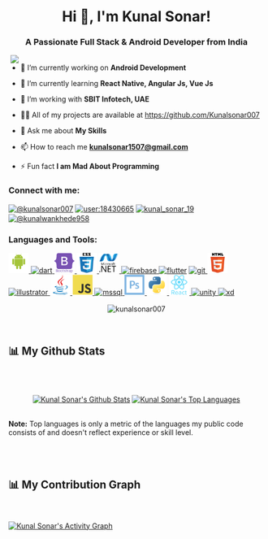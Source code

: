 <h1 align="center">Hi 👋, I'm Kunal Sonar!</h1>
<h3 align="center">A Passionate Full Stack & Android Developer from India</h3>
<img src="https://camo.githubusercontent.com/fe47707654fd7231f0a55ab6ff0cbb7796aae78610cb94c444a5ea5823a28dc4/68747470733a2f2f63646e2e6472696262626c652e636f6d2f75736572732f3236303331322f73637265656e73686f74732f323535333733372f616e746e6f6465736b64622e676966" width="500px" align="right">

- 🔭 I’m currently working on **Android Development**

- 🌱 I’m currently learning **React Native, Angular Js, Vue Js**

- 👯 I’m working with **SBIT Infotech, UAE**

- 👨‍💻 All of my projects are available at https://github.com/Kunalsonar007

- 💬 Ask me about **My Skills**

- 📫 How to reach me **kunalsonar1507@gmail.com**

- ⚡ Fun fact **I am Mad About Programming**
 
<h3 align="left">Connect with me:</h3>
<p align="left">
    <a href="https://codepen.io/@kunalsonar007" target="blank"><img align="center"
            src="https://raw.githubusercontent.com/rahuldkjain/github-profile-readme-generator/master/src/images/icons/Social/codepen.svg"
            alt="@kunalsonar007" height="30" width="40" /></a>
    <a href="https://stackoverflow.com/users/user:18430665" target="blank"><img align="center"
            src="https://raw.githubusercontent.com/rahuldkjain/github-profile-readme-generator/master/src/images/icons/Social/stack-overflow.svg"
            alt="user:18430665" height="30" width="40" /></a>
    <a href="https://instagram.com/kunal_sonar_19" target="blank"><img align="center"
            src="https://raw.githubusercontent.com/rahuldkjain/github-profile-readme-generator/master/src/images/icons/Social/instagram.svg"
            alt="kunal_sonar_19" height="30" width="40" /></a>
    <a href="https://www.hackerrank.com/@kunalwankhede958" target="blank"><img align="center"
            src="https://raw.githubusercontent.com/rahuldkjain/github-profile-readme-generator/master/src/images/icons/Social/hackerrank.svg"
            alt="@kunalwankhede958" height="30" width="40" /></a>
</p>

<h3 align="left">Languages and Tools:</h3>
<p align="left"> 
    <a href="https://developer.android.com" target="_blank" rel="noreferrer"> <img
            src="https://raw.githubusercontent.com/devicons/devicon/master/icons/android/android-original-wordmark.svg"
            alt="android" width="40" height="40" /> </a> 
    <a href="https://dart.dev" target="_blank" rel="noreferrer"> <img
            src="https://www.vectorlogo.zone/logos/dartlang/dartlang-icon.svg" alt="dart" width="40" height="40" /> </a>
    <a href="https://getbootstrap.com" target="_blank"
            rel="noreferrer"> <img
            src="https://raw.githubusercontent.com/devicons/devicon/master/icons/bootstrap/bootstrap-plain-wordmark.svg"
            alt="bootstrap" width="40" height="40" /> </a> 
    <a href="https://www.w3schools.com/css/" target="_blank"
            rel="noreferrer"> <img
            src="https://raw.githubusercontent.com/devicons/devicon/master/icons/css3/css3-original-wordmark.svg"
            alt="css3" width="40" height="40" /> </a> 
    <a href="https://dotnet.microsoft.com/" target="_blank" rel="noreferrer"> <img
            src="https://raw.githubusercontent.com/devicons/devicon/master/icons/dot-net/dot-net-original-wordmark.svg"
            alt="dotnet" width="40" height="40" /> </a> 
    <a href="https://firebase.google.com/" target="_blank"
            rel="noreferrer"> <img src="https://www.vectorlogo.zone/logos/firebase/firebase-icon.svg" alt="firebase"
            width="40" height="40" /> </a> 
    <a href="https://flutter.dev" target="_blank" rel="noreferrer"> <img
            src="https://www.vectorlogo.zone/logos/flutterio/flutterio-icon.svg" alt="flutter" width="40" height="40" /></a> 
    <a href="https://git-scm.com/" target="_blank" rel="noreferrer"> <img
            src="https://www.vectorlogo.zone/logos/git-scm/git-scm-icon.svg" alt="git" width="40" height="40" /> </a> 
    <a href="https://www.w3.org/html/" target="_blank" rel="noreferrer"> <img
            src="https://raw.githubusercontent.com/devicons/devicon/master/icons/html5/html5-original-wordmark.svg"
            alt="html5" width="40" height="40" /> </a> 
            <br>
    <a href="https://www.adobe.com/in/products/illustrator.html"
        target="_blank" rel="noreferrer"> <img
            src="https://www.vectorlogo.zone/logos/adobe_illustrator/adobe_illustrator-icon.svg" alt="illustrator"
            width="40" height="40" /> </a> 
    <a href="https://www.java.com" target="_blank" rel="noreferrer"> <img
            src="https://raw.githubusercontent.com/devicons/devicon/master/icons/java/java-original.svg" alt="java"
            width="40" height="40" /> </a> 
    <a href="https://developer.mozilla.org/en-US/docs/Web/JavaScript"
        target="_blank" rel="noreferrer"> <img
            src="https://raw.githubusercontent.com/devicons/devicon/master/icons/javascript/javascript-original.svg"
            alt="javascript" width="40" height="40" /> </a>
    <a href="https://www.microsoft.com/en-us/sql-server"
        target="_blank" rel="noreferrer"> <img src="https://www.svgrepo.com/show/303229/microsoft-sql-server-logo.svg"
            alt="mssql" width="40" height="40" /> </a> 
    <a href="https://www.photoshop.com/en" target="_blank"
        rel="noreferrer"> <img
            src="https://raw.githubusercontent.com/devicons/devicon/master/icons/photoshop/photoshop-line.svg"
            alt="photoshop" width="40" height="40" /> </a> 
    <a href="https://www.python.org" target="_blank"
        rel="noreferrer"> <img
            src="https://raw.githubusercontent.com/devicons/devicon/master/icons/python/python-original.svg"
            alt="python" width="40" height="40" /> </a> 
    <a href="https://reactjs.org/" target="_blank" rel="noreferrer">
        <img src="https://raw.githubusercontent.com/devicons/devicon/master/icons/react/react-original-wordmark.svg"
            alt="react" width="40" height="40" /> </a> 
    <a href="https://unity.com/" target="_blank" rel="noreferrer">
        <img src="https://www.vectorlogo.zone/logos/unity3d/unity3d-icon.svg" alt="unity" width="40" height="40" /> </a>
    <a href="https://www.adobe.com/products/xd.html" target="_blank" rel="noreferrer"> <img
            src="https://cdn.worldvectorlogo.com/logos/adobe-xd.svg" alt="xd" width="40" height="40" /> </a> </p>

 <p align="center"><img align="center" src="https://github-readme-streak-stats.herokuapp.com/?user=kunalsonar007&"
        alt="kunalsonar007" /></p><br>
<h2>📊 My Github Stats </h2><br>
<br/>
<p align="center">
    <a href="https://github.com/Kunalsonar007">
 <img alt="Kunal Sonar's Github Stats" src="https://github-readme-stats.vercel.app/api?username=Kunalsonar007&show_icons=true&count_private=true&theme=react&hide_border=true&bg_color=0D1117" /></a>
  <a href="https://github.com/Kunalsonar007">
 <img alt="Kunal Sonar's Top Languages" src="https://github-readme-stats.vercel.app/api/top-langs/?username=SubhamRaoniar28&langs_count=8&count_private=true&layout=compact&theme=react&hide_border=true&bg_color=0D1117" width="420px" /></a>
 </p>
  <br/>
  <b>Note:</b> Top languages is only a metric of the languages my public code consists of and doesn't reflect experience or skill level.
  
  <br/>
<br/>
<br/>
<br/>
<h2>📊 My Contribution Graph </h2><br>
<br/>
<a href="https://github.com/Kunalsonar007"><img alt="Kunal Sonar's Activity Graph" src="https://activity-graph.herokuapp.com/graph?username=Kunalsonar007&bg_color=000000&color=5BCDEC&line=5BCDEC&point=FFFFFF&hide_border=false&border-radius=50px" /></a>
